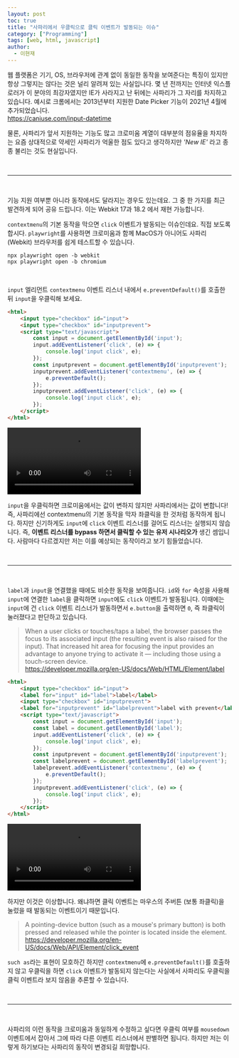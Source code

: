 ```yaml
---
layout: post
toc: true
title: "사파리에서 우클릭으로 클릭 이벤트가 발동되는 이슈"
category: ["Programming"]
tags: [web, html, javascript]
author:
  - 이현재
---
```


웹 플랫폼은 기기, OS, 브라우저에 관계 없이 동일한 동작을 보여준다는 특징이
있지만 항상 그렇지는 않다는 것은 널리 알려져 있는 사실입니다.
몇 년 전까지는 인터넷 익스플로러가 이 분야의 최강자였지만
IE가 사라지고 난 뒤에는 사파리가 그 자리를 차지하고 있습니다.
예시로 크롬에서는 2013년부터 지원한 Date Picker 기능이 2021년 4월에 추가되었습니다.<br>
<https://caniuse.com/input-datetime>

물론, 사파리가 앞서 지원하는 기능도 많고 크로미움 계열이 대부분의 점유율을 차지하는 요즘
상대적으로 약세인 사파리가 억울한 점도 있다고 생각하지만 _'New IE'_ 라고 종종 불리는 것도 현실입니다.

<br>

---

<br>

기능 지원 여부뿐 아니라 동작에서도 달라지는 경우도 있는데요.
그 중 한 가지를 최근 발견하게 되어 공유 드립니다.
이는 Webkit 17과 18.2 에서 재현 가능합니다.

`contextmenu`의 기본 동작을 막으면 `click` 이벤트가 발동되는 이슈인데요. 직접 보도록 합시다.
`playwright`를 사용하면 크로미움과 함께 MacOS가 아니어도 사파리 (Webkit) 브라우저를 쉽게 테스트할 수 있습니다.

```shell
npx playwright open -b webkit
npx playwright open -b chromium
```
<br>

`input` 엘리먼트 `contextmenu` 이벤트 리스너 내에서 `e.preventDefault()`를 호출한 뒤 `input`을 우클릭해 보세요.

```html
<html>
    <input type="checkbox" id="input">
    <input type="checkbox" id="inputprevent">
    <script type="text/javascript">
        const input = document.getElementById('input');
        input.addEventListener('click', (e) => {
            console.log('input click', e);
        });
        const inputprevent = document.getElementById('inputprevent');
        inputprevent.addEventListener('contextmenu', (e) => {
            e.preventDefault();
        });
        inputprevent.addEventListener('click', (e) => {
            console.log('input click', e);
        });
    </script>
</html>
```

<video controls alt="example-1" src="/img/2025-01-18-ko-webkit-click-event-on-right-click/1.mp4"></video>

`input`을 우클릭하면 크로미움에서는 값이 변하지 않지만 사파리에서는 값이 변합니다!
즉, 사파리에선 contextmenu의 기본 동작을 막자 좌클릭을 한 것처럼 동작하게 됩니다.
하지만 신기하게도 `input`에 `click` 이벤트 리스너를 걸어도 리스너는 실행되지 않습니다.
즉, **이벤트 리스너를 bypass 하면서 클릭할 수 있는 유저 시나리오가** 생긴 셈입니다.
사람마다 다르겠지만 저는 이를 예상되는 동작이라고 보기 힘들었습니다.

<br>

---

<br>

`label`과 `input`을 연결했을 때에도 비슷한 동작을 보여줍니다.
`id`와 `for` 속성을 사용해 `input`에 연결한 `label`을 클릭하면 `input`에도 `click` 이벤트가 발동됩니다.
이때에는 `input`에 건 `click` 이벤트 리스너가 발동하면서 `e.button`을 출력하면 `0`,
즉 좌클릭이 눌러졌다고 판단하고 있습니다.
>When a user clicks or touches/taps a label, the browser passes the focus to its associated input
>(the resulting event is also raised for the input).
>That increased hit area for focusing the input provides an advantage to anyone trying to activate it
>— including those using a touch-screen device.<br>
><https://developer.mozilla.org/en-US/docs/Web/HTML/Element/label>

```html
<html>
    <input type="checkbox" id="input">
    <label for="input" id="label">label</label>
    <input type="checkbox" id="inputprevent">
    <label for="inputprevent" id="labelprevent">label with prevent</label>
    <script type="text/javascript">
        const input = document.getElementById('input');
        const label = document.getElementById('label');
        input.addEventListener('click', (e) => {
            console.log('input click', e);
        });
        const inputprevent = document.getElementById('inputprevent');
        const labelprevent = document.getElementById('labelprevent');
        labelprevent.addEventListener('contextmenu', (e) => {
            e.preventDefault();
        });
        inputprevent.addEventListener('click', (e) => {
            console.log('input click', e);
        });
    </script>
</html>
```

<video controls alt="example-2" src="/img/2025-01-18-ko-webkit-click-event-on-right-click/2.mp4"></video>
<br>

하지만 이것은 이상합니다. 왜냐하면 클릭 이벤트는 마우스의 주버튼 (보통 좌클릭)을 눌렀을 때 발동되는 이벤트이기 때문입니다.

>A pointing-device button (such as a mouse's primary button) is both pressed and
>released while the pointer is located inside the element.<br>
><https://developer.mozilla.org/en-US/docs/Web/API/Element/click_event>

`such as`라는 표현이 모호하긴 하지만 `contextmenu`에 `e.preventDefault()`를 호출하지 않고 우클릭을 하면
`click` 이벤트가 발동되지 않는다는 사실에서 사파리도 우클릭을 클릭 이벤트라 보지 않음을 추론할 수 있습니다.

<br>

---

<br>

사파리의 이런 동작을 크로미움과 동일하게 수정하고 싶다면
우클릭 여부를 `mousedown` 이벤트에서 잡아서 그에 따라 다른 이벤트 리스너에서 판별하면 됩니다.
하지만 저는 이렇게 하기보다는 사파리의 동작이 변경되길 희망합니다.
